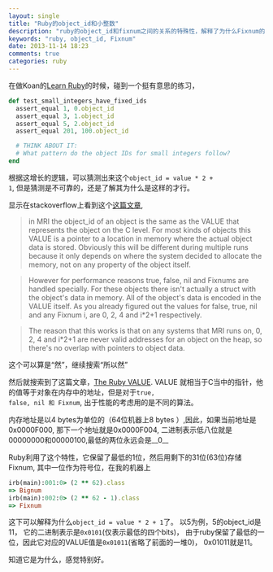 ```yaml
---
layout: single
title: "Ruby的object_id和小整数"
description: "ruby的object_id和fixnum之间的关系的特殊性，解释了为什么Fixnum的值和它的object_id之间的关系是id = value * 2 + 1"
keywords: "ruby, object_id, Fixnum"
date: 2013-11-14 18:23
comments: true
categories: ruby
---
```


在做Koan的[Learn Ruby](!http://rubykoans.com)的时候，碰到一个挺有意思的练习，

```ruby
def test_small_integers_have_fixed_ids
  assert_equal 1, 0.object_id
  assert_equal 3, 1.object_id
  assert_equal 5, 2.object_id
  assert_equal 201, 100.object_id

  # THINK ABOUT IT:
  # What pattern do the object IDs for small integers follow?
end
```

根据这增长的逻辑，可以猜测出来这个<code>object_id = value * 2 + 1</code>, 但是猜测是不可靠的，还是了解其为什么是这样的才行。

显示在stackoverflow上看到这个[这篇文章](http://stackoverflow.com/questions/3430280/ruby-how-does-object-id-assignment-work),

>in MRI the object_id of an object is the same as the VALUE that represents the object on the C level. For most kinds of objects this VALUE is a pointer to a location in memory where the actual object data is stored. Obviously this will be different during multiple runs because it only depends on where the system decided to allocate the memory, not on any property of the object itself.


>However for performance reasons true, false, nil and Fixnums are handled specially. For these objects there isn't actually a struct with the object's data in memory. All of the object's data is encoded in the VALUE itself. As you already figured out the values for false, true, nil and any Fixnum i, are 0, 2, 4 and i*2+1 respectively.

>The reason that this works is that on any systems that MRI runs on, 0, 2, 4 and i*2+1 are never valid addresses for an object on the heap, so there's no overlap with pointers to object data.

这个可以算是“然”，继续搜索“所以然”


然后就搜索到了这篇文章，[The Ruby VALUE](http://www.oreillynet.com/ruby/blog/2006/01/the_ruby_value_1.html). VALUE 就相当于C当中的指针，他的值等于对象在内存中的地址，但是对于<code>true, false, nil 和 Fixnum</code>, 出于性能的考虑用的是不同的算法。

内存地址是以4 bytes为单位的（64位机器上8 bytes ）,因此，如果当前地址是0x0000F000, 那下一个地址就是0x0000F004, 二进制表示低八位就是00000000和00000100,最低的两位永远会是__0__

Ruby利用了这个特性，它保留了最低的1位，然后用剩下的31位(63位)存储Fixnum, 其中一位作为符号位，在我的机器上

```ruby
irb(main):001:0> (2 ** 62).class
=> Bignum
irb(main):002:0> (2 ** 62 - 1).class
=> Fixnum
```

这下可以解释为什么<code>object_id = value * 2 + 1</code>了。 以5为例，5的object_id是11， 它的二进制表示是<code>0x0101</code>(仅表示最低的四个bits)， 由于ruby保留了最低的一位，因此它对应的VALUE值是<code>0x01011</code>(省略了前面的一堆0)， 0x01011就是11。

知道它是为什么，感觉特别好。
